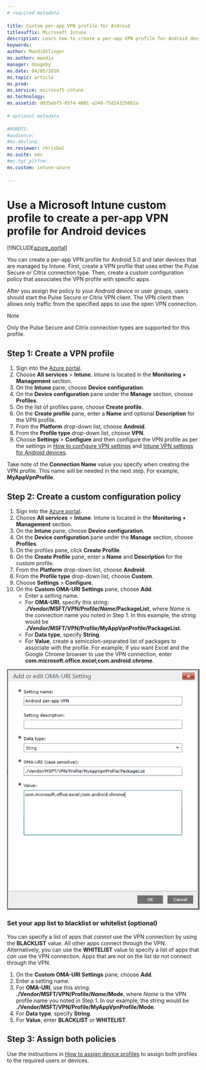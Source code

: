```yaml
---
# required metadata

title: Custom per-app VPN profile for Android
titlesuffix: Microsoft Intune
description: Learn how to create a per-app VPN profile for Android devices managed by Microsoft Intune.
keywords:
author: MandiOhlinger
ms.author: mandia
manager: dougeby
ms.date: 04/05/2018
ms.topic: article
ms.prod:
ms.service: microsoft-intune
ms.technology:
ms.assetid: d035ebf5-85f4-4001-a249-75d24325061a

# optional metadata

#ROBOTS:
#audience:
#ms.devlang:
ms.reviewer: chrisbal
ms.suite: ems
#ms.tgt_pltfrm:
ms.custom: intune-azure

---
```


# Use a Microsoft Intune custom profile to create a per-app VPN profile for Android devices

[!INCLUDE[azure_portal](./includes/azure_portal.md)]

You can create a per-app VPN profile for Android 5.0 and later devices that are managed by Intune. First, create a VPN profile that uses either the Pulse Secure or Citrix connection type. Then, create a custom configuration policy that associates the VPN profile with specific apps.

After you assign the policy to your Android device or user groups, users should start the Pulse Secure or Citrix VPN client. The VPN client then allows only traffic from the specified apps to use the open VPN connection.

> [!NOTE]
>
> Only the Pulse Secure and Citrix connection types are supported for this profile.


## Step 1: Create a VPN profile


1. Sign into the [Azure portal](https://portal.azure.com).
2. Choose **All services** > **Intune**. Intune is located in the **Monitoring + Management** section.
3. On the **Intune** pane, choose **Device configuration**.
2. On the **Device configuration** pane under the **Manage** section, choose **Profiles**.
2. On the list of profiles pane, choose **Create profile**.
3. On the **Create profile** pane, enter a **Name** and optional **Description** for the VPN profile.
4. From the **Platform** drop-down list, choose **Android**.
5. From the **Profile type** drop-down list, choose **VPN**.
3. Choose **Settings** > **Configure** and then configure the VPN profile as per the settings in [How to configure VPN settings](vpn-settings-configure.md) and [Intune VPN settings for Android devices](vpn-settings-android.md).

Take note of the **Connection Name** value you specify when creating the VPN profile. This name will be needed in the next step. For example, **MyAppVpnProfile**.

## Step 2: Create a custom configuration policy

1. Sign into the [Azure portal](https://portal.azure.com).
2. Choose **All services** > **Intune**. Intune is located in the **Monitoring + Management** section.
3. On the **Intune** pane, choose **Device configuration**.
2. On the **Device configuration** pane under the **Manage** section, choose **Profiles**.
3. On the profiles pane, click **Create Profile**.
4. On the **Create Profile** pane, enter a **Name** and **Description** for the custom profile.
5. From the **Platform** drop-down list, choose **Android**.
6. From the **Profile type** drop-down list, choose **Custom**.
7. Choose **Settings** > **Configure**.
3. On the **Custom OMA-URI Settings** pane, choose **Add**.
	- Enter a setting name.
	- For **OMA-URI**, specify this string: **./Vendor/MSFT/VPN/Profile/*Name*/PackageList**, where *Name* is the connection name you noted in Step 1. In this example, the string would be **./Vendor/MSFT/VPN/Profile/MyAppVpnProfile/PackageList**.
	- For **Data type**, specify **String**.
	- For **Value**, create a semicolon-separated list of packages to associate with the profile. For example, if you want Excel and the Google Chrome browser to use the VPN connection, enter **com.microsoft.office.excel;com.android.chrome**.

![Example Android per-app VPN custom policy](./media/android_per_app_vpn_oma_uri.png)

### Set your app list to blacklist or whitelist (optional)
  You can specify a list of apps that *cannot* use the VPN connection by using the **BLACKLIST** value. All other apps connect through the VPN.
  Alternatively, you can use the **WHITELIST** value to specify a list of apps that *can* use the VPN connection. Apps that are not on the list do not connect through the VPN.
  1.	On the **Custom OMA-URI Settings** pane, choose **Add**.
  2.	Enter a setting name.
  3.	For **OMA-URI**, use this string: **./Vendor/MSFT/VPN/Profile/*Name*/Mode**, where *Name* is the VPN profile name you noted in Step 1. In our example, the string would be **./Vendor/MSFT/VPN/Profile/MyAppVpnProfile/Mode**.
  4.	For **Data type**, specify **String**.
  5.	For **Value**, enter **BLACKLIST** or **WHITELIST**.



## Step 3: Assign both policies

Use the instructions in [How to assign device profiles](device-profile-assign.md) to assign both profiles to the required users or devices.
